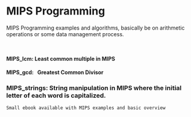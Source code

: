 # MIPS Programming

MIPS Programming examples and algorithms, basically be on arithmetic operations or some data management process.

```


```



#### MIPS_lcm:   Least common multiple in MIPS

#### MIPS_gcd:   Greatest Common Divisor 

### MIPS_strings: String manipulation in MIPS where the initial letter of each word is capitalized. 

```
Small ebook available with MIPS examples and basic overview
```

